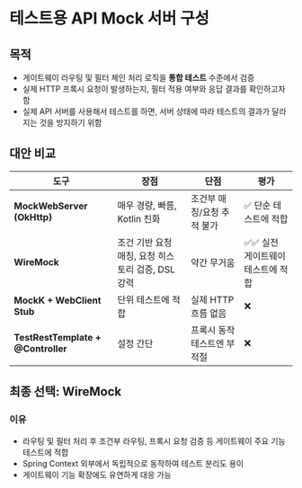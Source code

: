 # 테스트용 API Mock 서버 구성

## 목적

- 게이트웨이 라우팅 및 필터 체인 처리 로직을 **통합 테스트** 수준에서 검증
- 실제 HTTP 프록시 요청이 발생하는지, 필터 적용 여부와 응답 결과를 확인하고자 함
- 실제 API 서버를 사용해서 테스트를 하면, 서버 상태에 따라 테스트의 결과가 달라지는 것을 방지하기 위함

## 대안 비교

| 도구                                 | 장점                              | 단점              | 평가                  |
| ---------------------------------- | ------------------------------- | --------------- | ------------------- |
| **MockWebServer (OkHttp)**         | 매우 경량, 빠름, Kotlin 친화            | 조건부 매칭/요청 추적 불가 | ✅ 단순 테스트에 적합        |
| **WireMock**                       | 조건 기반 요청 매칭, 요청 히스토리 검증, DSL 강력 | 약간 무거움          | ✅✅ 실전 게이트웨이 테스트에 적합 |
| **MockK + WebClient Stub**         | 단위 테스트에 적합                      | 실제 HTTP 흐름 없음   | ❌                   |
| **TestRestTemplate + @Controller** | 설정 간단                           | 프록시 동작 테스트엔 부적절 | ❌                   |

## 최종 선택: WireMock

### 이유

- 라우팅 및 필터 처리 후 조건부 라우팅, 프록시 요청 검증 등 게이트웨이 주요 기능 테스트에 적합
- Spring Context 외부에서 독립적으로 동작하여 테스트 분리도 용이
- 게이트웨이 기능 확장에도 유연하게 대응 가능